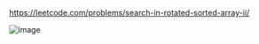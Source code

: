 https://leetcode.com/problems/search-in-rotated-sorted-array-ii/

![image](https://github.com/Jiyarathore/Leetcode/assets/96529109/66023532-ff24-41b8-8aff-212e0b1760af)
